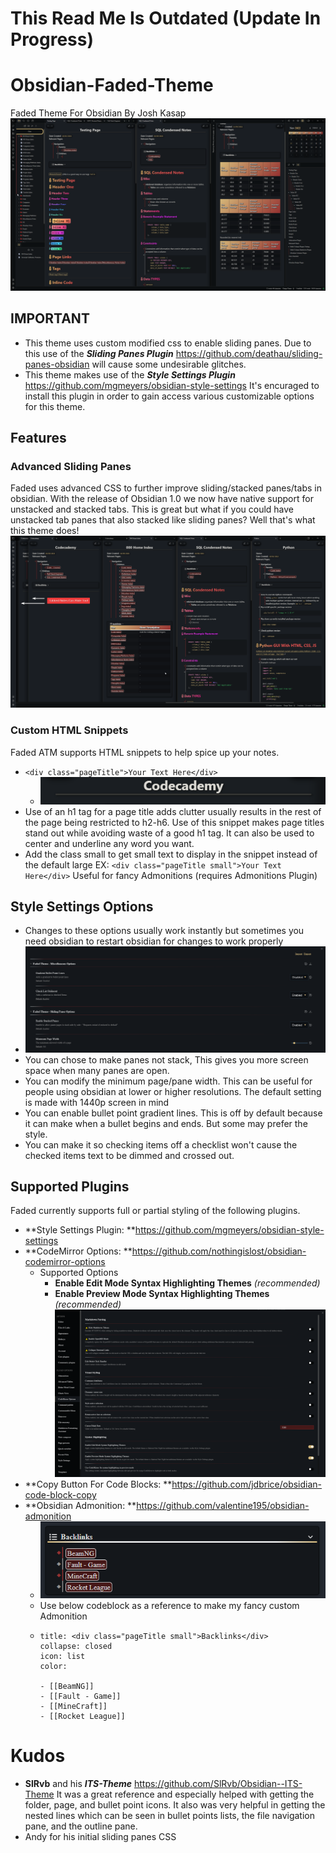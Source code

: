 # This Read Me Is Outdated (Update In Progress)

# Obsidian-Faded-Theme
Faded Theme For Obsidian By Josh Kasap![](Images/Faded.png)

## IMPORTANT
- This theme uses custom modified css to enable sliding panes. Due to this use of the ***Sliding Panes Plugin*** https://github.com/deathau/sliding-panes-obsidian will cause some undesirable glitches.
- This theme makes use of the ***Style Settings Plugin*** https://github.com/mgmeyers/obsidian-style-settings It's encuraged to install this plugin in order to gain access various customizable options for this theme.
## Features 
### Advanced Sliding Panes
Faded uses advanced CSS to further improve sliding/stacked panes/tabs in obsidian. With the release of Obsidian 1.0 we now have native support for unstacked and stacked tabs. This is great but what if you could have unstacked tab panes that also stacked like sliding panes? Well that's what this theme does! ![](Images/AdvancedSlidingPanesLayouts.png)

### Custom HTML Snippets
Faded ATM supports HTML snippets to help spice up your notes. 
- `<div class="pageTitle">Your Text Here</div>` 
	- ![](Images/pageTitle.png)
- Use of an h1 tag for a page title adds clutter usually results in the rest of the page being restricted to h2-h6. Use of this snippet makes page titles stand out while avoiding waste of a good h1 tag. It can also be used to center and underline any word you want. 
- Add the class small to get small text to display in the snippet instead of the default large EX: `<div class="pageTitle small">Your Text Here</div>` Useful for fancy Admonitions (requires Admonitions Plugin)
## Style Settings Options
- Changes to these options usually work instantly but sometimes you need obsidian to restart obsidian for changes to work properly
- ![](Images/StyleSettings.png)
- You can chose to make panes not stack, This gives you more screen space when many panes are open.
-  You can modify the minimum page/pane width. This can be useful for people using obsidian at lower or higher resolutions. The default setting is made with 1440p screen in mind
-  You can enable bullet point gradient lines. This is off by default because it can make when a bullet begins and ends. But some may prefer the style. 
-  You can make it so checking items off a checklist won't cause the checked items text to be dimmed and crossed out.
## Supported Plugins
Faded currently supports full or partial styling of the following plugins. 
- **Style Settings Plugin: **https://github.com/mgmeyers/obsidian-style-settings
- **CodeMirror Options: **https://github.com/nothingislost/obsidian-codemirror-options
	- Supported Options
		- **Enable Edit Mode Syntax Highlighting Themes** *(recommended)*
		- **Enable Preview Mode Syntax Highlighting Themes** *(recommended)*![](Images/CodeMirrorOptions.png)
- **Copy Button For Code Blocks: **https://github.com/jdbrice/obsidian-code-block-copy
- **Obsidian Admonition: **https://github.com/valentine195/obsidian-admonition
	- ![](Images/Admonition.png)
	- Use below codeblock as a reference to make my fancy custom Admonition
	- 
		``` ad-note
		title: <div class="pageTitle small">Backlinks</div>
		collapse: closed
		icon: list
		color: 

		- [[BeamNG]]
		- [[Fault - Game]]
		- [[MineCraft]]
		- [[Rocket League]]
		```
# Kudos
- **SlRvb** and his ***ITS-Theme*** https://github.com/SlRvb/Obsidian--ITS-Theme It was a great reference and especially helped with getting the folder, page, and bullet point icons. It also was very helpful in getting the nested lines which can be seen in bullet points lists, the file navigation pane, and the outline pane. 
- Andy for his initial sliding panes CSS

